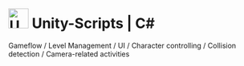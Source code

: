 #  [<img src="https://github.com/unity-technologies.png" title="Unity Technologies" height="40">](https://github.com/unity-technologies)&nbsp;Unity-Scripts | C# 
Gameflow / Level Management / UI / Character controlling / Collision detection / Camera-related activities  
